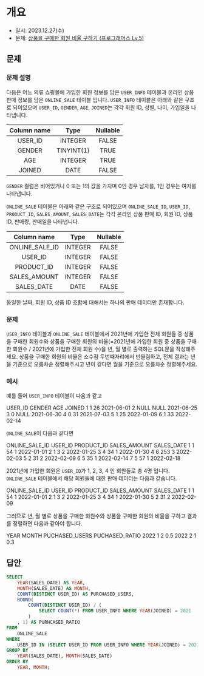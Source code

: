# 개요
- 일시: 2023.12.27(수)
- 문제: [상품을 구매한 회원 비율 구하기 (프로그래머스 Lv.5)](https://school.programmers.co.kr/learn/courses/30/lessons/131534)

## 문제
### 문제 설명
다음은 어느 의류 쇼핑몰에 가입한 회원 정보를 담은 ```USER_INFO``` 테이블과 온라인 상품 판매 정보를 담은 ```ONLINE_SALE``` 테이블 입니다. ```USER_INFO``` 테이블은 아래와 같은 구조로 되어있으며 ```USER_ID```, ```GENDER```, ```AGE```, ```JOINED```는 각각 회원 ID, 성별, 나이, 가입일을 나타냅니다.

|Column name|Type|Nullable|
|:---:|:---:|:---:|
|USER_ID|INTEGER|FALSE|
|GENDER|TINYINT(1)|TRUE|
|AGE|INTEGER|TRUE|
|JOINED|DATE|FALSE|

```GENDER``` 컬럼은 비어있거나 0 또는 1의 값을 가지며 0인 경우 남자를, 1인 경우는 여자를 나타냅니다.

```ONLINE_SALE``` 테이블은 아래와 같은 구조로 되어있으며 ```ONLINE_SALE_ID```, ```USER_ID```, ```PRODUCT_ID```, ```SALES_AMOUNT```, ```SALES_DATE```는 각각 온라인 상품 판매 ID, 회원 ID, 상품 ID, 판매량, 판매일을 나타냅니다.

|Column name|Type|Nullable|
|:---:|:---:|:---:|
|ONLINE_SALE_ID|INTEGER|FALSE|
|USER_ID|INTEGER|FALSE|
|PRODUCT_ID|INTEGER|FALSE|
|SALES_AMOUNT|INTEGER|FALSE|
|SALES_DATE|DATE|FALSE|

동일한 날짜, 회원 ID, 상품 ID 조합에 대해서는 하나의 판매 데이터만 존재합니다.

### 문제
```USER_INFO``` 테이블과 ```ONLINE_SALE``` 테이블에서 2021년에 가입한 전체 회원들 중 상품을 구매한 회원수와 상품을 구매한 회원의 비율(=2021년에 가입한 회원 중 상품을 구매한 회원수 / 2021년에 가입한 전체 회원 수)을 년, 월 별로 출력하는 SQL문을 작성해주세요. 상품을 구매한 회원의 비율은 소수점 두번째자리에서 반올림하고, 전체 결과는 년을 기준으로 오름차순 정렬해주시고 년이 같다면 월을 기준으로 오름차순 정렬해주세요.

### 예시
예를 들어 ```USER_INFO``` 테이블이 다음과 같고

USER_ID	GENDER	AGE	JOINED
1	1	26	2021-06-01
2	NULL	NULL	2021-06-25
3	0	NULL	2021-06-30
4	0	31	2021-07-03
5	1	25	2022-01-09
6	1	33	2022-02-14

```ONLINE_SALE```이 다음과 같다면

ONLINE_SALE_ID	USER_ID	PRODUCT_ID	SALES_AMOUNT	SALES_DATE
1	1	54	1	2022-01-01
2	1	3	2	2022-01-25
3	4	34	1	2022-01-30
4	6	253	3	2022-02-03
5	2	31	2	2022-02-09
6	5	35	1	2022-02-14
7	5	57	1	2022-02-18

2021년에 가입한 회원은 ```USER_ID```가 1, 2, 3, 4 인 회원들로 총 4명 입니다. ```ONLINE_SALE``` 테이블에서 해당 회원들에 대한 판매 데이터는 다음과 같습니다.

ONLINE_SALE_ID	USER_ID	PRODUCT_ID	SALES_AMOUNT	SALES_DATE
1	1	54	1	2022-01-01
2	1	3	2	2022-01-25
3	4	34	1	2022-01-30
5	2	31	2	2022-02-09

그러므로 년, 월 별로 상품을 구매한 회원수와 상품을 구매한 회원의 비율을 구하고 결과를 정렬하면 다음과 같아야 합니다.

YEAR	MONTH	PUCHASED_USERS	PUCHASED_RATIO
2022	1	2	0.5
2022	2	1	0.3

## 답안
```SQL
SELECT
    YEAR(SALES_DATE) AS YEAR,
    MONTH(SALES_DATE) AS MONTH,
    COUNT(DISTINCT USER_ID) AS PURCHASED_USERS,
    ROUND(
        COUNT(DISTINCT USER_ID) / (
            SELECT COUNT(*) FROM USER_INFO WHERE YEAR(JOINED) = 2021
        )
    , 1) AS PURHCASED_RATIO
FROM
    ONLINE_SALE
WHERE
    USER_ID IN (SELECT USER_ID FROM USER_INFO WHERE YEAR(JOINED) = 2021)
GROUP BY
    YEAR(SALES_DATE), MONTH(SALES_DATE)
ORDER BY
    YEAR, MONTH;
```
